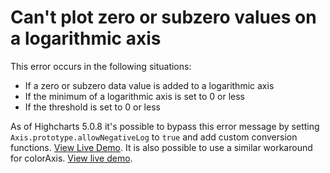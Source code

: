 # Can't plot zero or subzero values on a logarithmic axis

This error occurs in the following situations:
  * If a zero or subzero data value is added to a logarithmic axis
  * If the minimum of a logarithmic axis is set to 0 or less
  * If the threshold is set to 0 or less

As of Highcharts 5.0.8 it's possible to bypass this error message by setting `Axis.prototype.allowNegativeLog` to `true` and add custom conversion functions. [View Live Demo](http://jsfiddle.net/gh/get/library/pure/highcharts/highcharts/tree/main/samples/highcharts/yaxis/type-log-negative/">). It is also possible to use a similar workaround for colorAxis. [View live demo](https://jsfiddle.net/gh/get/library/pure/highcharts/highcharts/tree/main/samples/highcharts/coloraxis/logarithmic-with-emulate-negative-values/).
